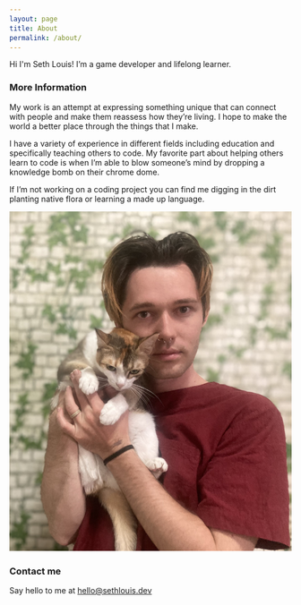 ```yaml
---
layout: page
title: About
permalink: /about/
---
```


Hi I'm Seth Louis! I’m a game developer and lifelong learner.

### More Information

My work is an attempt at expressing something unique that can connect with people and make them reassess how they’re living. I hope to make the world a better place through the things that I make.

I have a variety of experience in different fields including education and specifically teaching others to code. My favorite part about helping others learn to code is when I’m able to blow someone’s mind by dropping a knowledge bomb on their chrome dome.

If I’m not working on a coding project you can find me digging in the dirt planting native flora or learning a made up language.

![Seth (me) holding my cat, gobi](images/me.jpg "Me and Gobi (my cat)")


### Contact me
Say hello to me at
[hello@sethlouis.dev](mailto:hello@sethlouis.dev)